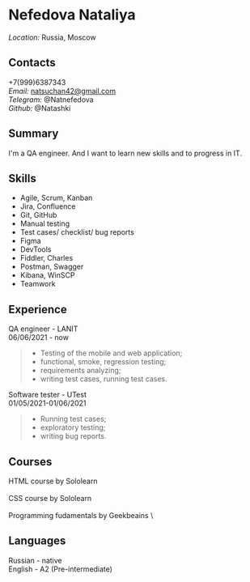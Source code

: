 # Nefedova Nataliya
_Location:_ Russia, Moscow
## Contacts
+7(999)6387343 \
_Email:_ natsuchan42@gmail.com \
_Telegram:_  @Natnefedova \
_Github:_ @Natashki

## Summary
I'm a QA engineer. And I want to learn new skills and to progress in IT.

## Skills
- Agile, Scrum, Kanban
- Jira, Confluence
- Git, GitHub
- Manual testing
- Test cases/ checklist/ bug reports
- Figma
- DevTools
- Fiddler, Charles
- Postman, Swagger
- Kibana, WinSCP
- Teamwork

## Experience
QA engineer - LANIT \
06/06/2021 - now
>- Testing of the mobile and web application; 
>- functional, smoke, regression testing; 
>- requirements analyzing; 
>- writing test cases, running test cases. 

Software tester - UTest \
01/05/2021-01/06/2021
>- Running test cases; 
>- exploratory testing; 
>- writing bug reports. 

## Courses

HTML course by Sololearn \
\
CSS course by Sololearn \
\
Programming fudamentals by Geekbeains \


## Languages
Russian - native \
English - A2 (Pre-intermediate)

